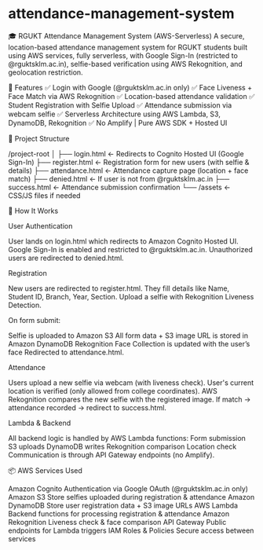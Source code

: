 # attendance-management-system

🎓 RGUKT Attendance Management System (AWS-Serverless)
A secure, location-based attendance management system for RGUKT students built using AWS services, fully serverless, with Google Sign-In (restricted to @rguktsklm.ac.in), selfie-based verification using AWS Rekognition, and geolocation restriction.

🚀 Features
✅ Login with Google (@rguktsklm.ac.in only)
✅ Face Liveness + Face Match via AWS Rekognition
✅ Location-based attendance validation
✅ Student Registration with Selfie Upload
✅ Attendance submission via webcam selfie
✅ Serverless Architecture using AWS Lambda, S3, DynamoDB, Rekognition
✅ No Amplify | Pure AWS SDK + Hosted UI

📂 Project Structure

/project-root
│
├── login.html         ← Redirects to Cognito Hosted UI (Google Sign-In)
├── register.html      ← Registration form for new users (with selfie & details)
├── attendance.html    ← Attendance capture page (location + face match)
├── denied.html        ← If user is not from @rguktsklm.ac.in
├── success.html       ← Attendance submission confirmation
└── /assets            ← CSS/JS files if needed


🧠 How It Works

User Authentication

User lands on login.html which redirects to Amazon Cognito Hosted UI.
Google Sign-In is enabled and restricted to @rguktsklm.ac.in.
Unauthorized users are redirected to denied.html.

Registration

New users are redirected to register.html.
They fill details like Name, Student ID, Branch, Year, Section.
Upload a selfie with Rekognition Liveness Detection.

On form submit:

Selfie is uploaded to Amazon S3
All form data + S3 image URL is stored in Amazon DynamoDB
Rekognition Face Collection is updated with the user’s face
Redirected to attendance.html.

Attendance

Users upload a new selfie via webcam (with liveness check).
User's current location is verified (only allowed from college coordinates).
AWS Rekognition compares the new selfie with the registered image.
If match → attendance recorded → redirect to success.html.



Lambda & Backend

All backend logic is handled by AWS Lambda functions:
Form submission
S3 uploads
DynamoDB writes
Rekognition comparison
Location check
Communication is through API Gateway endpoints (no Amplify).

📦 AWS Services Used

Amazon Cognito	Authentication via Google OAuth (@rguktsklm.ac.in only)
Amazon S3	Store selfies uploaded during registration & attendance
Amazon DynamoDB	Store user registration data + S3 image URLs
AWS Lambda	Backend functions for processing registration & attendance
Amazon Rekognition	Liveness check & face comparison
API Gateway	Public endpoints for Lambda triggers
IAM Roles & Policies	Secure access between services

